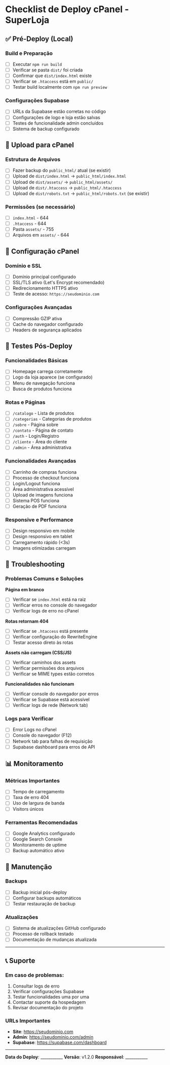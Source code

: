 # Checklist de Deploy cPanel - SuperLoja

## ✅ Pré-Deploy (Local)

### Build e Preparação
- [ ] Executar `npm run build` 
- [ ] Verificar se pasta `dist/` foi criada
- [ ] Confirmar que `dist/index.html` existe
- [ ] Verificar se `.htaccess` está em `public/`
- [ ] Testar build localmente com `npm run preview`

### Configurações Supabase
- [ ] URLs da Supabase estão corretas no código
- [ ] Configurações de logo e loja estão salvas
- [ ] Testes de funcionalidade admin concluídos
- [ ] Sistema de backup configurado

## 📁 Upload para cPanel

### Estrutura de Arquivos
- [ ] Fazer backup do `public_html/` atual (se existir)
- [ ] Upload de `dist/index.html` → `public_html/index.html`
- [ ] Upload de `dist/assets/` → `public_html/assets/`
- [ ] Upload de `dist/.htaccess` → `public_html/.htaccess`
- [ ] Upload de `dist/robots.txt` → `public_html/robots.txt` (se existir)

### Permissões (se necessário)
- [ ] `index.html` - 644
- [ ] `.htaccess` - 644
- [ ] Pasta `assets/` - 755
- [ ] Arquivos em `assets/` - 644

## 🔧 Configuração cPanel

### Domínio e SSL
- [ ] Domínio principal configurado
- [ ] SSL/TLS ativo (Let's Encrypt recomendado)
- [ ] Redirecionamento HTTPS ativo
- [ ] Teste de acesso: `https://seudominio.com`

### Configurações Avançadas
- [ ] Compressão GZIP ativa
- [ ] Cache do navegador configurado
- [ ] Headers de segurança aplicados

## 🧪 Testes Pós-Deploy

### Funcionalidades Básicas
- [ ] Homepage carrega corretamente
- [ ] Logo da loja aparece (se configurado)
- [ ] Menu de navegação funciona
- [ ] Busca de produtos funciona

### Rotas e Páginas
- [ ] `/catalogo` - Lista de produtos
- [ ] `/categorias` - Categorias de produtos  
- [ ] `/sobre` - Página sobre
- [ ] `/contato` - Página de contato
- [ ] `/auth` - Login/Registro
- [ ] `/cliente` - Área do cliente
- [ ] `/admin` - Área administrativa

### Funcionalidades Avançadas
- [ ] Carrinho de compras funciona
- [ ] Processo de checkout funciona
- [ ] Login/Logout funciona
- [ ] Área administrativa acessível
- [ ] Upload de imagens funciona
- [ ] Sistema POS funciona
- [ ] Geração de PDF funciona

### Responsive e Performance
- [ ] Design responsivo em mobile
- [ ] Design responsivo em tablet
- [ ] Carregamento rápido (<3s)
- [ ] Imagens otimizadas carregam

## 🐛 Troubleshooting

### Problemas Comuns e Soluções

**Página em branco**
- [ ] Verificar se `index.html` está na raiz
- [ ] Verificar erros no console do navegador
- [ ] Verificar logs de erro no cPanel

**Rotas retornam 404**
- [ ] Verificar se `.htaccess` está presente
- [ ] Verificar configuração do RewriteEngine
- [ ] Testar acesso direto às rotas

**Assets não carregam (CSS/JS)**
- [ ] Verificar caminhos dos assets
- [ ] Verificar permissões dos arquivos
- [ ] Verificar se MIME types estão corretos

**Funcionalidades não funcionam**
- [ ] Verificar console do navegador por erros
- [ ] Verificar se Supabase está acessível
- [ ] Verificar logs de rede (Network tab)

### Logs para Verificar
- [ ] Error Logs no cPanel
- [ ] Console do navegador (F12)
- [ ] Network tab para falhas de requisição
- [ ] Supabase dashboard para erros de API

## 📊 Monitoramento

### Métricas Importantes
- [ ] Tempo de carregamento
- [ ] Taxa de erro 404
- [ ] Uso de largura de banda
- [ ] Visitors únicos

### Ferramentas Recomendadas
- [ ] Google Analytics configurado
- [ ] Google Search Console
- [ ] Monitoramento de uptime
- [ ] Backup automático ativo

## 🔄 Manutenção

### Backups
- [ ] Backup inicial pós-deploy
- [ ] Configurar backups automáticos
- [ ] Testar restauração de backup

### Atualizações
- [ ] Sistema de atualizações GitHub configurado
- [ ] Processo de rollback testado
- [ ] Documentação de mudanças atualizada

---

## 📞 Suporte

### Em caso de problemas:
1. Consultar logs de erro
2. Verificar configurações Supabase
3. Testar funcionalidades uma por uma
4. Contactar suporte da hospedagem
5. Revisar documentação do projeto

### URLs Importantes
- **Site**: https://seudominio.com
- **Admin**: https://seudominio.com/admin
- **Supabase**: https://supabase.com/dashboard

---

**Data do Deploy**: ___________
**Versão**: v1.2.0
**Responsável**: ___________